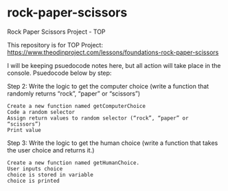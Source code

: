 # rock-paper-scissors
Rock Paper Scissors Project - TOP

This repository is for TOP Project: https://www.theodinproject.com/lessons/foundations-rock-paper-scissors

I will be keeping psuedocode notes here, but all action will take place in the console. Psuedocode below by step:

Step 2: Write the logic to get the computer choice (write a function that randomly returns “rock”, “paper” or “scissors”)

    Create a new function named getComputerChoice
    Code a random selector
    Assign return values to random selector (“rock”, “paper” or “scissors”)
    Print value 
    
Step 3: Write the logic to get the human choice (write a function that takes the user choice and returns it.)

    Create a new function named getHumanChoice.
    User inputs choice
    choice is stored in variable
    choice is printed






